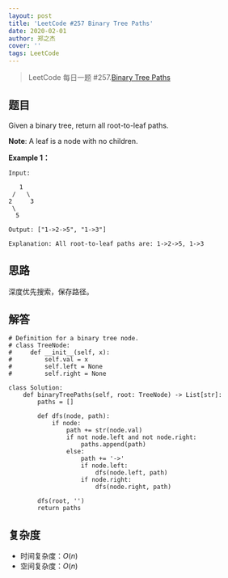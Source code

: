 ```yaml
---
layout: post
title: 'LeetCode #257 Binary Tree Paths'
date: 2020-02-01
author: 郑之杰
cover: ''
tags: LeetCode
---
```


> LeetCode 每日一题 #257.[Binary Tree Paths](https://leetcode-cn.com/problems/binary-tree-paths/)

## 题目
Given a binary tree, return all root-to-leaf paths.

**Note**: A leaf is a node with no children.

**Example 1：**
```
Input:

   1
 /   \
2     3
 \
  5

Output: ["1->2->5", "1->3"]

Explanation: All root-to-leaf paths are: 1->2->5, 1->3
```

## 思路
深度优先搜索，保存路径。

## 解答
```
# Definition for a binary tree node.
# class TreeNode:
#     def __init__(self, x):
#         self.val = x
#         self.left = None
#         self.right = None

class Solution:
    def binaryTreePaths(self, root: TreeNode) -> List[str]:
        paths = []
        
        def dfs(node, path):
            if node:
                path += str(node.val)
                if not node.left and not node.right:
                    paths.append(path)
                else:
                    path += '->'
                    if node.left:
                        dfs(node.left, path)
                    if node.right:
                        dfs(node.right, path)
        
        dfs(root, '')
        return paths
```

## 复杂度
- 时间复杂度：$O(n)$
- 空间复杂度：$O(n)$